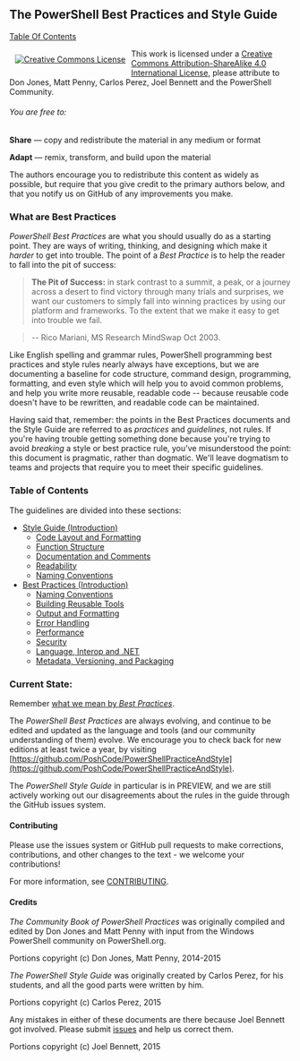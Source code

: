 ## The PowerShell Best Practices and Style Guide

[Table Of Contents](#table-of-contents)

<p align="center"><a rel="license" href="http://creativecommons.org/licenses/by-sa/4.0/" style="display: inline-block; float: left; vertical-align: middle; margin: 10px;"><img alt="Creative Commons License" style="border-width:0" src="https://i.creativecommons.org/l/by-sa/4.0/88x31.png" /></a></p>

This work is licensed under a [Creative Commons Attribution-ShareAlike 4.0 International License](http://creativecommons.org/licenses/by-sa/4.0/), please attribute to Don Jones, Matt Penny, Carlos Perez, Joel Bennett and the PowerShell Community.

###### You are free to:

**Share** — copy and redistribute the material in any medium or format

**Adapt** — remix, transform, and build upon the material

The authors encourage you to redistribute this content as widely as possible, but require that you give credit to the primary authors below, and that you notify us on GitHub of any improvements you make.

### What are Best Practices

_PowerShell Best Practices_ are what you should usually do as a starting point. They are ways of writing, thinking, and designing which make it _harder_ to get into trouble. The point of a _Best Practice_ is to help the reader to fall into the pit of success:

> **The Pit of Success:** in stark contrast to a summit, a peak, or a journey across a desert to find victory through many trials and surprises, we want our customers to simply fall into winning practices by using our platform and frameworks.  To the extent that we make it easy to get into trouble we fail.

> -- Rico Mariani, MS Research MindSwap Oct 2003.

Like English spelling and grammar rules, PowerShell programming best practices and style rules nearly always have exceptions, but we are documenting a baseline for code structure, command design, programming, formatting, and even style which will help you to avoid common problems, and help you write more reusable, readable code -- because reusable code doesn't have to be rewritten, and readable code can be maintained.

Having said that, remember: the points in the Best Practices documents and the Style Guide are referred to as _practices_ and _guidelines_, not rules. If you're having trouble getting something done because you're trying to avoid _breaking_ a style or best practice rule, you've misunderstood the point: this document is pragmatic, rather than dogmatic. We'll leave dogmatism to teams and projects that require you to meet their specific guidelines.

### Table of Contents

The guidelines are divided into these sections:

* [Style Guide (Introduction)](Style-Guide/Introduction.md)
  * [Code Layout and Formatting](Style-Guide/Code-Layout-and-Formatting.md)
  * [Function Structure](Style-Guide/Function-Structure.md)
  * [Documentation and Comments](Style-Guide/Documentation-and-Comments.md)
  * [Readability](Style-Guide/Readability.md)
  * [Naming Conventions](Style-Guide/Naming-Conventions.md)
* [Best Practices (Introduction)](Best-Practices/Introduction.md)
  * [Naming Conventions](Best-Practices/Naming-Conventions.md)
  * [Building Reusable Tools](Best-Practices/Building-Reusable-Tools.md)
  * [Output and Formatting](Best-Practices/Output-and-Formatting.md)
  * [Error Handling](Best-Practices/Error-Handling.md)
  * [Performance](Best-Practices/Performance.md)
  * [Security](Best-Practices/Security.md)
  * [Language, Interop and .NET](Best-Practices/Language-Interop-and-.NET.md)
  * [Metadata, Versioning, and Packaging](Best-Practices/Metadata-Versioning-and-Packaging.md)

### Current State:

Remember [what we mean by _Best Practices_](#what-are-best-practices).

The *PowerShell Best Practices* are always evolving, and continue to be edited and updated as the language and tools (and our community understanding of them) evolve. We encourage you to check back for new editions at least twice a year, by visiting [https://github.com/PoshCode/PowerShellPracticeAndStyle](https://github.com/PoshCode/PowerShellPracticeAndStyle).

The *PowerShell Style Guide* in particular is in PREVIEW, and we are still actively working out our disagreements about the rules in the guide through the GitHub issues system.

#### Contributing

Please use the issues system or GitHub pull requests to make corrections, contributions, and other changes to the text - we welcome your contributions!

For more information, see [CONTRIBUTING](CONTRIBUTING.md).

#### Credits

_The Community Book of PowerShell Practices_ was originally compiled and edited by Don Jones and Matt Penny with input from the Windows PowerShell community on PowerShell.org.

Portions copyright (c) Don Jones, Matt Penny, 2014-2015

_The PowerShell Style Guide_ was originally created by Carlos Perez, for his students, and all the good parts were written by him.

Portions copyright (c) Carlos Perez, 2015

Any mistakes in either of these documents are there because Joel Bennett got involved. Please submit [issues](https://github.com/PoshCode/PowerShellPracticeAndStyle/issues) and help us correct them.

Portions copyright (c) Joel Bennett, 2015
